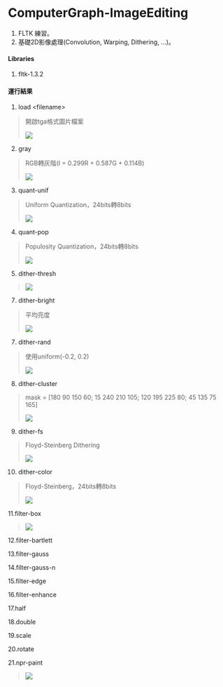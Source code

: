 # ComputerGraph-ImageEditing

1. FLTK 練習。  
2. 基礎2D影像處理(Convolution, Warping, Dithering, ...)。  

#### Libraries
 1. fltk-1.3.2

#### 運行結果
 1. load \<filename\>
>    開啟tga格式圖片檔案
>
>    ![](https://i.imgur.com/UcbCWYJ.png)
 2. gray
>    RGB轉灰階(I = 0.299R + 0.587G + 0.114B)
>
>    ![](https://i.imgur.com/Cf2uCGd.png)
 3. quant-unif
>    Uniform Quantization，24bits轉8bits
>
>    ![](https://i.imgur.com/XWY9W5Q.png)
 4. quant-pop
>    Populosity Quantization，24bits轉8bits
>
>    ![](https://i.imgur.com/pBCKPvI.png)
 5. dither-thresh
>    ![](https://i.imgur.com/mUbIvsj.png)
 7. dither-bright
>    平均亮度
>
>    ![](https://i.imgur.com/HIn81q7.png)
 7. dither-rand
>   使用uniform(-0.2, 0.2)
>
>    ![](https://i.imgur.com/n4ArUZx.png)
 8. dither-cluster
>   mask = \[180 90 150 60; 15 240 210 105; 120 195 225 80; 45 135 75 165\]
>
>    ![](https://i.imgur.com/AT043Xt.png)
 9. dither-fs
>   Floyd-Steinberg Dithering
>
>    ![](https://i.imgur.com/hqMypJi.png)
 10. dither-color 
>   Floyd-Steinberg，24bits轉8bits
>
>    ![](https://i.imgur.com/XDrlYwa.png)

 11.filter-box
>    ![](https://i.imgur.com/FDYLGTc.png)

 12.filter-bartlett
>    
 13.filter-gauss
>    
 14.filter-gauss-n <kernel size>
>    
 15.filter-edge
>    
 16.filter-enhance
>    
 17.half
>    
 18.double
>    
 19.scale <n>
>    
 20.rotate <n>
>    
 21.npr-paint
>    ![](https://i.imgur.com/iezFnhY.png)
